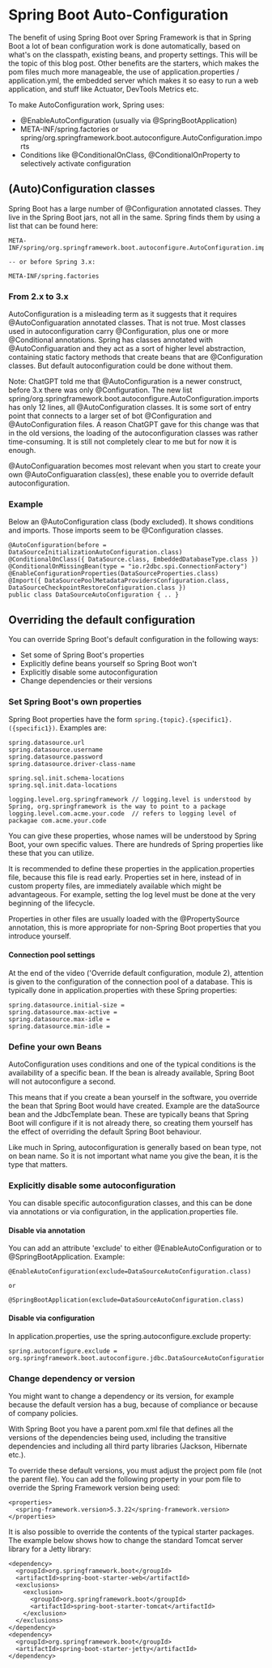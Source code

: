 # Spring Boot Auto-Configuration

The benefit of using Spring Boot over Spring Framework is that in Spring Boot a lot of bean configuration work is done automatically, based on what's on the classpath, existing beans, and property settings. This will be the topic of this blog post. Other benefits are the starters, which makes the pom files much more manageable, the use of application.properties / application.yml, the embedded server which makes it so easy to run a web application, and stuff like Actuator, DevTools Metrics etc. 

To make AutoConfiguration work, Spring uses:

- @EnableAutoConfiguration (usually via @SpringBootApplication)
- META-INF/spring.factories or spring/org.springframework.boot.autoconfigure.AutoConfiguration.imports
- Conditions like @ConditionalOnClass, @ConditionalOnProperty to selectively activate configuration

## (Auto)Configuration classes

Spring Boot has a large number of @Configuration annotated classes. They live in the Spring Boot jars, not all in the same. Spring finds them by using a list that can be found here:

```
META-INF/spring/org.springframework.boot.autoconfigure.AutoConfiguration.imports

-- or before Spring 3.x:

META-INF/spring.factories
```

### From 2.x to 3.x

AutoConfiguration is a misleading term as it suggests that it requires @AutoConfiguaration annotated classes. That is not true. Most classes used in autoconfiguration carry @Configuration, plus one or more @Conditional annotations. Spring has classes annotated with @AutoConfiguaration and they act as a sort of higher level abstraction, containing static factory methods that create beans that are @Configuration classes. But default autoconfiguration could be done without them.

Note: ChatGPT told me that @AutoConfiguration is a newer construct, before 3.x there was only @Configuration. The new list spring/org.springframework.boot.autoconfigure.AutoConfiguration.imports has only 12 lines, all @AutoConfiguration classes. It is some sort of entry point that connects to a larger set of bot @Configuration and @AutoConfiguration files. A reason ChatGPT gave for this change was that in the old versions, the loading of the autoconfiguration classes was rather time-consuming. It is still not completely clear to me but for now it is enough.

@AutoConfiguaration becomes most relevant when you start to create your own @AutoConfiguaration class(es), these enable you to override default autoconfiguration. 

### Example

Below an @AutoConfiguration class (body excluded). It shows conditions and imports. Those imports seem to be @Configuration classes.

```
@AutoConfiguration(before = DataSourceInitializationAutoConfiguration.class)
@ConditionalOnClass({ DataSource.class, EmbeddedDatabaseType.class })
@ConditionalOnMissingBean(type = "io.r2dbc.spi.ConnectionFactory")
@EnableConfigurationProperties(DataSourceProperties.class)
@Import({ DataSourcePoolMetadataProvidersConfiguration.class, DataSourceCheckpointRestoreConfiguration.class })
public class DataSourceAutoConfiguration { .. }
```

## Overriding the default configuration

You can override Spring Boot's default configuration in the following ways:

- Set some of Spring Boot's properties
- Explicitly define beans yourself so Spring Boot won't
- Explicitly disable some autoconfiguration
- Change dependencies or their versions

### Set Spring Boot's own properties

Spring Boot properties have the form `spring.{topic}.{specific1}.({specific1})`. Examples are:

```
spring.datasource.url
spring.datasource.username
spring.datasource.password
spring.datasource.driver-class-name

spring.sql.init.schema-locations
spring.sql.init.data-locations

logging.level.org.springframework // logging.level is understood by Spring, org.springframework is the way to point to a package
logging.level.com.acme.your.code  // refers to logging level of packagae com.acme.your.code
```

You can give these properties, whose names will be understood by Spring Boot, your own specific values. There are hundreds of Spring properties like these that you can utilize.

It is recommended to define these properties in the application.properties file, because this file is read early. Properties set in here, instead of in custom property files, are immediately available which might be advantageous. For example, setting the log level must be done at the very beginning of the lifecycle.

Properties in other files are usually loaded with the @PropertySource annotation, this is more appropriate for non-Spring Boot properties that you introduce yourself.

#### Connection pool settings

At the end of the video ('Override default configuration, module 2), attention is given to the configuration of the connection pool of a database. This is typically done in application.properties with these Spring properties:

```
spring.datasource.initial-size = 
spring.datasource.max-active = 
spring.datasource.max-idle =
spring.datasource.min-idle =
```

### Define your own Beans

AutoConfiguration uses conditions and one of the typical conditions is the availability of a specific bean. If the bean is already available, Spring Boot will not autoconfigure a second.

This means that if you create a bean yourself in the software, you override the bean that Spring Boot would have created. Example are the dataSource bean and the JdbcTemplate bean. These are typically beans that Spring Boot will configure if it is not already there, so creating them yourself has the effect of overriding the default Spring Boot behaviour.

Like much in Spring, autoconfiguration is generally based on bean type, not on bean name. So it is not important what name you give the bean, it is the type that matters. 

### Explicitly disable some autoconfiguration

You can disable specific autoconfiguration classes, and this can be done via annotations or via configuration, in the application.properties file.

#### Disable via annotation

You can add an attribute 'exclude' to either @EnableAutoConfiguration or to @SpringBootApplication. Example:

```
@EnableAutoConfiguration(exclude=DataSourceAutoConfiguration.class)

or

@SpringBootApplication(exclude=DataSourceAutoConfiguration.class)
```

#### Disable via configuration

In application.properties, use the spring.autoconfigure.exclude property:

```
spring.autoconfigure.exclude = org.springframework.boot.autoconfigure.jdbc.DataSourceAutoConfiguration
```

### Change dependency or version

You might want to change a dependency or its version, for example because the default version has a bug, because of compliance or because of company policies. 

With Spring Boot you have a parent pom.xml file that defines all the versions of the dependencies being used, including the transitive dependencies and including all third party libraries (Jackson, Hibernate etc.).

To override these default versions, you must adjust the project pom file (not the parent file). You can add the following property in your pom file to override the Spring Framework version being used:

```
<properties>
  <spring-framework.version>5.3.22</spring-framework.version>
</properties>
```

It is also possible to override the contents of the typical starter packages. The example below shows how to change the standard Tomcat server library for a Jetty library:

```
<dependency>
  <groupId>org.springframework.boot</groupId>
  <artifactId>spring-boot-starter-web</artifactId>
  <exclusions>
    <exclusion>
      <groupId>org.springframework.boot</groupId>
      <artifactId>spring-boot-starter-tomcat</artifactId>
    </exclusion>
  </exclusions>
</dependency>
<dependency>
  <groupId>org.springframework.boot</groupId>
  <artifactId>spring-boot-starter-jetty</artifactId>
</dependency>
```





 

